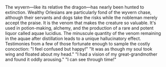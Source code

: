 The wyvern—like its relative the dragon—has nearly been hunted to extinction. Wealthy Orlesians are particularly fond of the wyvern chase, although their servants and dogs take the risks while the nobleman merely accept the praise.
It is the venom that makes the creature so valuable. It's used in potion-making, alchemy, and the production of a rare and potent liquor called aquae lucidius. The minuscule quantity of the venom remaining in the aquae after distillation leads to a unique hallucinatory effect.
Testimonies from a few of those fortunate enough to sample the costly concoction:
"I feel confused but happy!"
"It was as though my soul took wing and floated about my head."
"I had a vision of my great-grandmother and found it oddly arousing."
"I can see through time!"

